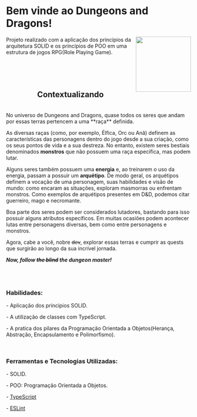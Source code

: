 # Bem vinde ao Dungeons and Dragons!
<div align="center">
  <img height="150px" align="right" src="https://theme.zdassets.com/theme_assets/9633455/9814df697eaf49815d7df109110815ff887b3457.png" />
  <div align="left" style="display: inline_block">
    <p> Projeto realizado com a aplicação dos princípios da arquitetura SOLID e os princípios de POO em uma estrutura de jogos RPG(Role Playing Game).
  </div>
  <br>
</div>
<div >
  <br>
    <br>
  
<div align="center">
  <h2>Contextualizando</h2><br />
    </div>
  No universo de Dungeons and Dragons, quase todos os seres que andam por essas terras pertencem a uma **raça** definida.

  As diversas raças (como, por exemplo, Élfica, Orc ou Anã) definem as características das personagens dentro do jogo desde a sua criação, como os seus pontos de vida e a sua destreza. No entanto, existem seres bestiais denominados **monstros** que não possuem uma raça específica, mas podem lutar.

  Alguns seres também possuem uma **energia** e, ao treinarem o uso da energia, passam a possuir um **arquétipo**. De modo geral, os arquétipos definem a vocação de uma personagem, suas habilidades e visão de mundo: como encaram as situações, exploram masmorras ou enfrentam monstros. Como exemplos de arquétipos presentes em D&D, podemos citar guerreiro, mago e necromante.

  Boa parte dos seres podem ser considerados lutadores, bastando para isso possuir alguns atributos específicos. Em muitas ocasiões podem acontecer lutas entre personagens diversas, bem como entre personagens e monstros.

  Agora, cabe a você, nobre ~~dev~~, explorar essas terras e cumprir as quests que surgirão ao longo da sua incrível jornada.

  **_Now, follow ~~the blind~~ the dungeon master!_**
</div>
 <br>
    <br>
<div>
  <h3> Habilidades:</h3>

<p>- Aplicação dos principios SOLID.</p>
<p>- A utilização de classes com TypeScript.</p>
<p>- A pratica dos pilares da Programação Orientada a Objetos(Herança, Abstração, Encapsulamento e Polimorfismo).</p> 
</div>
 <br>
<div>
<h3> Ferramentas e Tecnologias Utilizadas:</h3>
  <p>- SOLID.</p>
 <p>- POO: Programação Orientada a Objetos. </p>
 <p>- <a href="https://www.typescriptlang.org/">TypeScript</a></p>
 <p>- <a href="https://github.com/eslint/eslint">ESLint</a></p>
</div>
